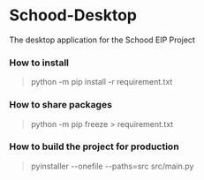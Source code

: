 # Schood-Desktop
The desktop application for the Schood EIP Project

### How to install
> python -m pip install -r requirement.txt

### How to share packages
> python -m pip freeze > requirement.txt

### How to build the project for production
> pyinstaller --onefile --paths=src src/main.py